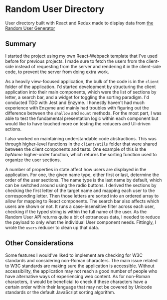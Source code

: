 # Random User Directory
User directory built with React and Redux made to display data from [the Random User Generator](https://randomuser.me/)

## Summary
I started the project using my own React-Webpack template that I've used before for previous projects. I made sure to fetch the users from the client-side instead of requesting from the server and rendering it in the client-side code, to prevent the server from doing extra work.

As a heavily view-focused application, the bulk of the code is in the `client` folder of the application. I'd started development by structuring the client application into their main components, which were the list of sections by letter, a search bar, and a widget for toggling the sorting paradigm. I'd conducted TDD with Jest and Enzyme. I honestly haven't had much experience with Enzyme and mainly had troubles with figuring out the difference between the `shallow` and `mount` methods. For the most part, I was able to test the fundamental presentation logic within each component but would like to have touched more on testing the reducers and UI-driven actions.

I also worked on maintaining understandable code abstractions. This was through higher-level functions in the `client/utils` folder that were shared between the client components and tests. One example of this is the *byName* higher-order function, which returns the sorting function used to organize the user sections.

A number of properties in state affect how users are displayed in the application. For one, the given name type, either first or last, determine the order of the user sections. The name type is the last name by default, which can be switched around using the radio buttons. I derived the sections by checking the first letter of the target name and mapping each user to the corresponding letter. Then those letters are sorted into an ordered array to allow for mapping to React components. The search bar also affects which users are shown or not. It runs a case-insensitive filter across each user, checking if the typed string is within the full name of the user. As the Random User API returns quite a bit of extraneous data, I needed to reduce the payload to only what the individual User component needs. Fittingly, I wrote the `users` reducer to clean up that data.

## Other Considerations
Some features I would've liked to implement are checking for W3C standards and considering non-Roman characters. The main issue related to W3C standards are making sure the application is accessible. Without accessibility, the application may not reach a good number of people who have alternative ways of experiencing web content. As for non-Roman characters, it would be beneficial to check if these characters have a certain order within their language that may not be covered by Unicode standards or the default JavaScript sorting algorithm.
